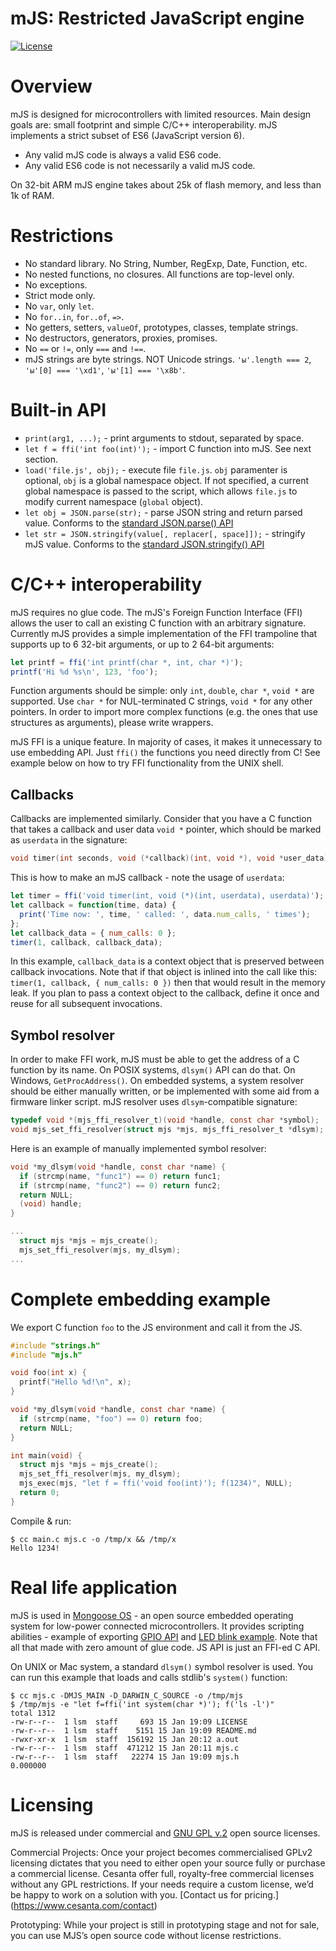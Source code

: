 mJS: Restricted JavaScript engine
====================================

[![License](https://img.shields.io/badge/license-GPL_2-green.svg)](https://github.com/cesanta/mjs/blob/master/LICENSE)

# Overview

mJS is designed for microcontrollers with limited resources. Main design
goals are: small footprint and simple C/C++ interoperability. mJS
implements a strict subset of ES6 (JavaScript version 6).

- Any valid mJS code is always a valid ES6 code.
- Any valid ES6 code is not necessarily a valid mJS code.

On 32-bit ARM mJS engine takes about 25k of flash memory, and less than 1k
of RAM.

# Restrictions

- No standard library. No String, Number, RegExp, Date, Function, etc.
- No nested functions, no closures. All functions are top-level only.
- No exceptions.
- Strict mode only.
- No `var`, only `let`.
- No `for..in`, `for..of`, `=>`.
- No getters, setters, `valueOf`, prototypes, classes, template strings.
- No destructors, generators, proxies, promises.
- No `==` or `!=`, only `===` and `!==`.
- mJS strings are byte strings. NOT Unicode strings. `'ы'.length === 2`,
  `'ы'[0] === '\xd1'`, `'ы'[1] === '\x8b'`.

# Built-in API

- `print(arg1, ...);` - print arguments to stdout, separated by space.
- `let f = ffi('int foo(int)');` - import C function into mJS. See next section.
- `load('file.js', obj);` - execute file `file.js`. `obj` paramenter is
  optional, `obj` is a global namespace object. If not specified, a current
  global namespace is passed to the script, which allows `file.js` to modify
  current namespace (`global` object).
- `let obj = JSON.parse(str);` - parse JSON string and return parsed value. Conforms to
  the [standard JSON.parse() API](https://developer.mozilla.org/en-US/docs/Web/JavaScript/Reference/Global_Objects/JSON/parse)
- `let str = JSON.stringify(value[, replacer[, space]]);` - stringify mJS value.
  Conforms to the [standard JSON.stringify() API](https://developer.mozilla.org/en-US/docs/Web/JavaScript/Reference/Global_Objects/JSON/stringify)

# C/C++ interoperability

mJS requires no glue code. The mJS's Foreign Function Interface (FFI)
allows the user to call an existing C function with an arbitrary signature.
Currently mJS provides a simple implementation of the FFI trampoline
that supports up to 6 32-bit arguments, or up to 2 64-bit arguments:

```javascript
let printf = ffi('int printf(char *, int, char *)');
printf('Hi %d %s\n', 123, 'foo');
```

Function arguments should be simple: only `int`, `double`, `char *`, `void *`
are supported. Use `char *` for NUL-terminated C strings, `void *` for any
other pointers. In order to import more complex functions
(e.g. the ones that use structures as arguments), please write wrappers.

mJS FFI is a unique feature. In majority of cases, it makes it unnecessary
to use embedding API. Just `ffi()` the functions you need directly from C!
See example below on how to try FFI functionality from the UNIX shell.

## Callbacks

Callbacks are implemented similarly. Consider that you have a C function
that takes a callback and user data `void *` pointer, which should be marked
as `userdata` in the signature:

```C
void timer(int seconds, void (*callback)(int, void *), void *user_data);
```

This is how to make an mJS callback - note the usage of `userdata`:

```javascript
let timer = ffi('void timer(int, void (*)(int, userdata), userdata)');
let callback = function(time, data) {
  print('Time now: ', time, ' called: ', data.num_calls, ' times');
};
let callback_data = { num_calls: 0 };
timer(1, callback, callback_data);
```

In this example, `callback_data` is a context object that is preserved between
callback invocations. Note that if that object is inlined into the
call like this: `timer(1, callback, { num_calls: 0 })` then that would
result in the memory leak. If you plan to pass a context object to the callback,
define it once and reuse for all subsequent invocations.

## Symbol resolver

In order to make FFI work, mJS must be able to get the address of a C
function by its name. On POSIX systems, `dlsym()` API can do that. On
Windows, `GetProcAddress()`. On embedded systems, a system resolver should
be either manually written, or be implemented with some aid from a firmware
linker script. mJS resolver uses `dlsym`-compatible signature:

```C
typedef void *(mjs_ffi_resolver_t)(void *handle, const char *symbol);
void mjs_set_ffi_resolver(struct mjs *mjs, mjs_ffi_resolver_t *dlsym);
```

Here is an example of manually implemented symbol resolver:

```C
void *my_dlsym(void *handle, const char *name) {
  if (strcmp(name, "func1") == 0) return func1;
  if (strcmp(name, "func2") == 0) return func2;
  return NULL;
  (void) handle;
}

...
  struct mjs *mjs = mjs_create();
  mjs_set_ffi_resolver(mjs, my_dlsym);
...

```

# Complete embedding example

We export C function `foo` to the JS environment and call it from the JS.

```c
#include "strings.h"
#include "mjs.h"

void foo(int x) {
  printf("Hello %d!\n", x);
}

void *my_dlsym(void *handle, const char *name) {
  if (strcmp(name, "foo") == 0) return foo;
  return NULL;
}

int main(void) {
  struct mjs *mjs = mjs_create();
  mjs_set_ffi_resolver(mjs, my_dlsym);
  mjs_exec(mjs, "let f = ffi('void foo(int)'); f(1234)", NULL);
  return 0;
}
```

Compile & run:

```
$ cc main.c mjs.c -o /tmp/x && /tmp/x
Hello 1234!
```

# Real life application

mJS is used in [Mongoose OS](https://github.com/cesanta/mongoose-os) - an open
source embedded operating system for low-power connected microcontrollers.
It provides scripting abilities - example of exporting
[GPIO API](https://github.com/cesanta/mongoose-os/blob/master/fw/examples/mjs_hello/fs/api_gpio.js)
and [LED blink example](https://github.com/cesanta/mongoose-os/blob/master/fw/examples/mjs_hello/fs/init.js).
Note that all that made with zero amount of glue code. JS API is just an FFI-ed C API.

On UNIX or Mac system, a standard `dlsym()` symbol resolver is used.
You can run this example that loads and calls stdlib's `system()` function:

```
$ cc mjs.c -DMJS_MAIN -D_DARWIN_C_SOURCE -o /tmp/mjs
$ /tmp/mjs -e "let f=ffi('int system(char *)'); f('ls -l')"
total 1312
-rw-r--r--  1 lsm  staff     693 15 Jan 19:09 LICENSE
-rw-r--r--  1 lsm  staff    5151 15 Jan 19:09 README.md
-rwxr-xr-x  1 lsm  staff  156192 15 Jan 20:12 a.out
-rw-r--r--  1 lsm  staff  471212 15 Jan 20:11 mjs.c
-rw-r--r--  1 lsm  staff   22274 15 Jan 19:09 mjs.h
0.000000
```


# Licensing

mJS is released under commercial and [GNU GPL v.2](http://www.gnu.org/licenses/old-licenses/gpl-2.0.html)
open source licenses.

Commercial Projects: Once your project becomes commercialised GPLv2 licensing
dictates that you need to either open your source fully or purchase a
commercial license. Cesanta offer full, royalty-free commercial licenses
without any GPL restrictions. If your needs require a custom license, we’d be
happy to work on a solution with you. [Contact us for pricing.]
(https://www.cesanta.com/contact)

Prototyping: While your project is still in prototyping stage and not for sale,
you can use MJS’s open source code without license restrictions.
